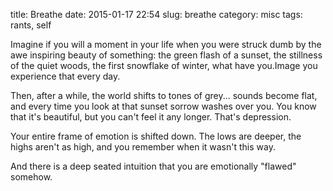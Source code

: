 title: Breathe
date: 2015-01-17 22:54
slug: breathe
category: misc
tags: rants, self

Imagine if you will a moment in your life when you were struck dumb by the awe inspiring beauty of something: the green flash of a sunset, the stillness of the quiet woods, the first snowflake of winter, what have you.Image you experience that every day.

Then, after a while, the world shifts to tones of grey... sounds become flat, and every time you look at that sunset sorrow washes over you. You know that it's beautiful, but you can't feel it any longer. That's depression.

Your entire frame of emotion is shifted down. The lows are deeper, the highs aren't as high, and you remember when it wasn't this way.

And there is a deep seated intuition that you are emotionally "flawed" somehow.
